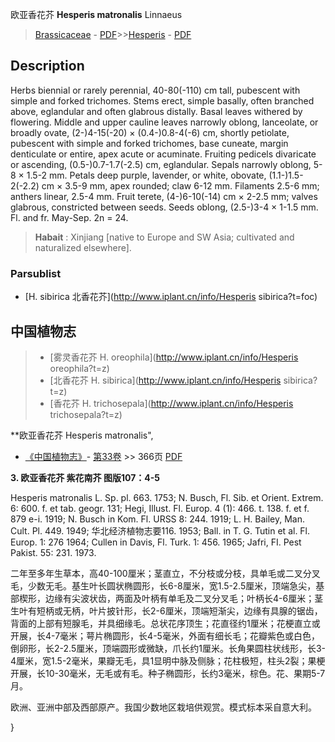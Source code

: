 欧亚香花芥 **Hesperis matronalis** Linnaeus

> [Brassicaceae](http://www.iplant.cn/info/Brassicaceae?t=foc) - [PDF](http://www.iplant.cn/foc/pdf/Brassicaceae.pdf)>>[Hesperis](http://www.iplant.cn/info/Hesperis?t=foc) - [PDF](http://www.iplant.cn/foc/pdf/Hesperis.pdf)

## Description

Herbs biennial or rarely perennial, 40-80(-110) cm tall, pubescent with simple and forked trichomes. Stems erect, simple basally, often branched above, eglandular and often glabrous distally. Basal leaves withered by flowering. Middle and upper cauline leaves narrowly oblong, lanceolate, or broadly ovate, (2-)4-15(-20) × (0.4-)0.8-4(-6) cm, shortly petiolate, pubescent with simple and forked trichomes, base cuneate, margin denticulate or entire, apex acute or acuminate. Fruiting pedicels divaricate or ascending, (0.5-)0.7-1.7(-2.5) cm, eglandular. Sepals narrowly oblong, 5-8 × 1.5-2 mm. Petals deep purple, lavender, or white, obovate, (1.1-)1.5-2(-2.2) cm × 3.5-9 mm, apex rounded; claw 6-12 mm. Filaments 2.5-6 mm; anthers linear, 2.5-4 mm. Fruit terete, (4-)6-10(-14) cm × 2-2.5 mm; valves glabrous, constricted between seeds. Seeds oblong, (2.5-)3-4 × 1-1.5 mm. Fl. and fr. May-Sep. 2n = 24.


> **Habait** : 
> Xinjiang [native to Europe and SW Asia; cultivated and naturalized elsewhere].

### Parsublist

* [H.  sibirica  北香花芥](http://www.iplant.cn/info/Hesperis sibirica?t=foc)

## 中国植物志

> * [雾灵香花芥  H.  oreophila](http://www.iplant.cn/info/Hesperis oreophila?t=z)
> * [北香花芥  H.  sibirica](http://www.iplant.cn/info/Hesperis sibirica?t=z)
> * [香花芥  H.  trichosepala](http://www.iplant.cn/info/Hesperis trichosepala?t=z)


**欧亚香花芥 Hesperis matronalis",

* [《中国植物志》](http://www.iplant.cn/frps)- [第33卷](http://www.iplant.cn/frps/vol/33) >> 366页 [PDF](http://www.iplant.cn/frps/pdf/33/366a.PDF)


**3. 欧亚香花芥 紫花南芥 图版107：4-5**

Hesperis matronalis L. Sp. pl. 663. 1753; N. Busch, Fl. Sib. et Orient. Extrem. 6: 600. f. et tab. geogr. 131; Hegi, Illust. Fl. Europ. 4 (1): 466. t. 138. f. et f. 879 e-i. 1919; N. Busch in Kom. Fl. URSS 8: 244. 1919; L. H. Bailey, Man. Cult. Pl. 449. 1949; 华北经济植物志要116. 1953; Ball. in T. G. Tutin et al. Fl. Europ. 1: 276 1964; Cullen in Davis, Fl. Turk. 1: 456. 1965; Jafri, FI. Pest Pakist. 55: 231. 1973.

二年至多年生草本，高40-100厘米；茎直立，不分枝或分枝，具单毛或二叉分叉毛，少数无毛。基生叶长圆状椭圆形，长6-8厘米，宽1.5-2.5厘米，顶端急尖，基部楔形，边缘有尖波状齿，两面及叶柄有单毛及二叉分叉毛；叶柄长4-6厘米；茎生叶有短柄或无柄，叶片披针形，长2-6厘米，顶端短渐尖，边缘有具腺的锯齿，背面的上部有短腺毛，并具细缘毛。总状花序顶生；花直径约1厘米；花梗直立或开展，长4-7毫米；萼片椭圆形，长4-5毫米，外面有细长毛；花瓣紫色或白色，倒卵形，长2-2.5厘米，顶端圆形或微缺，爪长约1厘米。长角果圆柱状线形，长3-4厘米，宽1.5-2毫米，果瓣无毛，具1显明中脉及侧脉；花柱极短，柱头2裂；果梗开展，长10-30毫米，无毛或有毛。种子椭圆形，长约3毫米，棕色。花、果期5-7月。

欧洲、亚洲中部及西部原产。我国少数地区栽培供观赏。模式标本采自意大利。

}